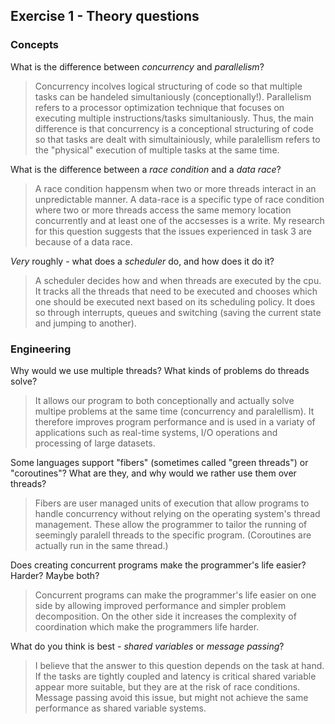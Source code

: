 Exercise 1 - Theory questions
-----------------------------

### Concepts

What is the difference between *concurrency* and *parallelism*?
> Concurrency incolves logical structuring of code so that multiple tasks can be handeled simultaniously (conceptionally!). Parallelism refers to a processor optimization technique that focuses on executing multiple instructions/tasks simultaniously. Thus, the main difference is that concurrency is a conceptional structuring of code so that tasks are dealt with simultainiously, while paralellism refers to the "physical" execution of multiple tasks at the same time.

What is the difference between a *race condition* and a *data race*? 
> A race condition happensm when two or more threads interact in an unpredictable manner. A data-race is a specific type of race condition where two or more threads access the same memory location concurrently and at least one of the accsesses is a write. My research for this question suggests that the issues experienced in task 3 are because of a data race. 
 
*Very* roughly - what does a *scheduler* do, and how does it do it?
> A scheduler decides how and when threads are executed by the cpu. It tracks all the threads that need to be executed and chooses which one should be executed next based on its scheduling policy. It does so through interrupts, queues and switching (saving the current state and jumping to another).


### Engineering

Why would we use multiple threads? What kinds of problems do threads solve?
> It allows our program to both conceptionally and actually solve multipe problems at the same time (concurrency and paralellism). It therefore improves program performance and is used in a variaty of applications such as real-time systems, I/O operations and processing of large datasets. 

Some languages support "fibers" (sometimes called "green threads") or "coroutines"? What are they, and why would we rather use them over threads?
> Fibers are user managed units of execution that allow programs to handle concurrency without relying on the operating system's thread management. These allow the programmer to tailor the running of seemingly paralell threads to the specific program. (Coroutines are actually run in the same thread.)

Does creating concurrent programs make the programmer's life easier? Harder? Maybe both?
> Concurrent programs can make the programmer's life easier on one side by allowing improved performance and simpler problem decomposition. On the other side it increases the complexity of coordination which make the programmers life harder. 

What do you think is best - *shared variables* or *message passing*?
> I believe that the answer to this question depends on the task at hand. If the tasks are tightly coupled and latency is critical shared variable appear more suitable, but they are at the risk of race conditions. Message passing avoid this issue, but might not achieve the same performance as shared variable systems. 


